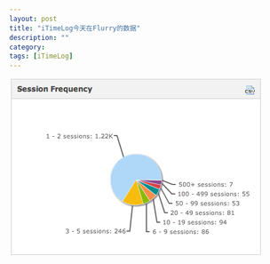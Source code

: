 ```yaml
---
layout: post
title: "iTimeLog今天在Flurry的数据"
description: ""
category: 
tags: [iTimeLog]
---
```


![flurry](https://github.com/laihj/laihj.github.com/raw/master/_posts/flurry.png)
